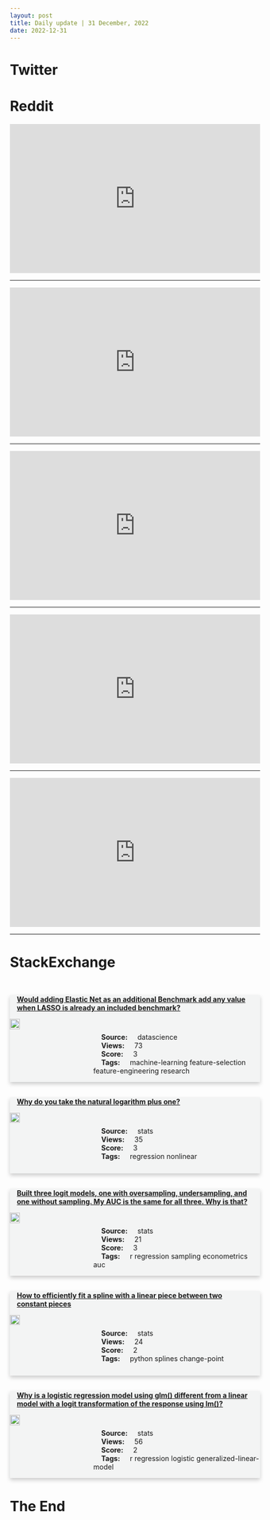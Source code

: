 ```yaml
---
layout: post
title: Daily update | 31 December, 2022
date: 2022-12-31
---
```


<script async src="https://platform.twitter.com/widgets.js" charset="utf-8"></script>


<script src='https://storage.ko-fi.com/cdn/scripts/overlay-widget.js'></script>
<script>
  kofiWidgetOverlay.draw('themldojo', {
    'type': 'floating-chat',
    'floating-chat.donateButton.text': 'Support me',
    'floating-chat.donateButton.background-color': '#f45d22',
    'floating-chat.donateButton.text-color': '#fff'
  });
</script>

# Twitter 

<blockquote class="twitter-tweet"><a href="https://twitter.com/HackedOffHugh/status/1608946583063891968"></a></blockquote>

<blockquote class="twitter-tweet"><a href="https://twitter.com/hasantoxr/status/1608823269011980288"></a></blockquote>

<blockquote class="twitter-tweet"><a href="https://twitter.com/Kynsofficial/status/1608903969686048768"></a></blockquote>

<blockquote class="twitter-tweet"><a href="https://twitter.com/rasbt/status/1608876470524612609"></a></blockquote>

<blockquote class="twitter-tweet"><a href="https://twitter.com/KirkDBorne/status/1608838253339357185"></a></blockquote>

<blockquote class="twitter-tweet"><a href="https://twitter.com/karpathy/status/1608895189078380544"></a></blockquote>

<blockquote class="twitter-tweet"><a href="https://twitter.com/karpathy/status/1608895190672211968"></a></blockquote>

<blockquote class="twitter-tweet"><a href="https://twitter.com/stanfordnlp/status/1608893590616539137"></a></blockquote>

<blockquote class="twitter-tweet"><a href="https://twitter.com/huggingface/status/1608779506583732230"></a></blockquote>

<blockquote class="twitter-tweet"><a href="https://twitter.com/stanfordnlp/status/1608897646344966144"></a></blockquote>

# Reddit 

<iframe id="reddit-embed" src="https://www.redditmedia.com/r/datascience/comments/zys7g5/the_job_description_of_this_unpaid_internship_is?ref_source=embed&amp;ref=share&amp;embed=true" sandbox="allow-scripts allow-same-origin allow-popups" style="border: none;" height="300" width="100%" scrolling="yes"></iframe>
<hr style="width:100%;text-align:left;margin-left:0">
<iframe id="reddit-embed" src="https://www.redditmedia.com/r/MachineLearning/comments/zypzrv/prun_clip_on_your_iphone_to_search_photos_offline?ref_source=embed&amp;ref=share&amp;embed=true" sandbox="allow-scripts allow-same-origin allow-popups" style="border: none;" height="300" width="100%" scrolling="yes"></iframe>
<hr style="width:100%;text-align:left;margin-left:0">
<iframe id="reddit-embed" src="https://www.redditmedia.com/r/dataengineering/comments/zyyr7l/what_are_some_data_quality_check_related?ref_source=embed&amp;ref=share&amp;embed=true" sandbox="allow-scripts allow-same-origin allow-popups" style="border: none;" height="300" width="100%" scrolling="yes"></iframe>
<hr style="width:100%;text-align:left;margin-left:0">
<iframe id="reddit-embed" src="https://www.redditmedia.com/r/MachineLearning/comments/zz0u5a/d_which_text_to_speech_is_this_ive_been_looking?ref_source=embed&amp;ref=share&amp;embed=true" sandbox="allow-scripts allow-same-origin allow-popups" style="border: none;" height="300" width="100%" scrolling="yes"></iframe>
<hr style="width:100%;text-align:left;margin-left:0">
<iframe id="reddit-embed" src="https://www.redditmedia.com/r/datascience/comments/zzc69x/i_knew_it_was_a_bs_question?ref_source=embed&amp;ref=share&amp;embed=true" sandbox="allow-scripts allow-same-origin allow-popups" style="border: none;" height="300" width="100%" scrolling="yes"></iframe>
<hr style="width:100%;text-align:left;margin-left:0">

<style>
.card {
box-shadow: 0 4px 8px 0 rgba(0,0,0,0.2);
transition: 0.3s;
width: 100%;
background-color: #F3F4F4;
}
p{
    margin-left:  3em;
    padding-top: 1em;
}
.part2{
    display: grid;
    grid-template-columns: 1fr 3fr;
}
h4{
    margin: 1em;
}

.card:hover {
box-shadow: 0 8px 16px 0 rgba(0,0,0,0.2);
}
b {
padding: 2px 16px;
}
</style>
  
# StackExchange 


  <br>
  <div class="card">
  <h4><a href='https://datascience.stackexchange.com/questions/117408/would-adding-elastic-net-as-an-additional-benchmark-add-any-value-when-lasso-is'>Would adding Elastic Net as an additional Benchmark add any value when LASSO is already an included benchmark?</a></h4> 
  <div class="part2">
      <img src="https://cdn.sstatic.net/Sites/datascience/Img/apple-touch-icon@2.png?v=1c36463984b3" alt="Img missing!" style="width:40%">
      <p><b>Source:</b> datascience<br><b>Views:</b> 73<br><b>Score:</b> 3<br><b>Tags:</b> <span class="badge badge-dark">machine-learning</span> <span class="badge badge-dark">feature-selection</span> <span class="badge badge-dark">feature-engineering</span> <span class="badge badge-dark">research</span></p> 
  </div>
  </div>
      
  <br>
  <div class="card">
  <h4><a href='https://stats.stackexchange.com/questions/600412/why-do-you-take-the-natural-logarithm-plus-one'>Why do you take the natural logarithm plus one?</a></h4> 
  <div class="part2">
      <img src="https://cdn.sstatic.net/Sites/stats/Img/apple-touch-icon@2.png?v=344f57aa10cc" alt="Img missing!" style="width:40%">
      <p><b>Source:</b> stats<br><b>Views:</b> 35<br><b>Score:</b> 3<br><b>Tags:</b> <span class="badge badge-dark">regression</span> <span class="badge badge-dark">nonlinear</span></p> 
  </div>
  </div>
      
  <br>
  <div class="card">
  <h4><a href='https://stats.stackexchange.com/questions/600460/built-three-logit-models-one-with-oversampling-undersampling-and-one-without'>Built three logit models, one with oversampling, undersampling, and one without sampling. My AUC is the same for all three. Why is that?</a></h4> 
  <div class="part2">
      <img src="https://cdn.sstatic.net/Sites/stats/Img/apple-touch-icon@2.png?v=344f57aa10cc" alt="Img missing!" style="width:40%">
      <p><b>Source:</b> stats<br><b>Views:</b> 21<br><b>Score:</b> 3<br><b>Tags:</b> <span class="badge badge-dark">r</span> <span class="badge badge-dark">regression</span> <span class="badge badge-dark">sampling</span> <span class="badge badge-dark">econometrics</span> <span class="badge badge-dark">auc</span></p> 
  </div>
  </div>
      
  <br>
  <div class="card">
  <h4><a href='https://stats.stackexchange.com/questions/600432/how-to-efficiently-fit-a-spline-with-a-linear-piece-between-two-constant-pieces'>How to efficiently fit a spline with a linear piece between two constant pieces</a></h4> 
  <div class="part2">
      <img src="https://cdn.sstatic.net/Sites/stats/Img/apple-touch-icon@2.png?v=344f57aa10cc" alt="Img missing!" style="width:40%">
      <p><b>Source:</b> stats<br><b>Views:</b> 24<br><b>Score:</b> 2<br><b>Tags:</b> <span class="badge badge-dark">python</span> <span class="badge badge-dark">splines</span> <span class="badge badge-dark">change-point</span></p> 
  </div>
  </div>
      
  <br>
  <div class="card">
  <h4><a href='https://stats.stackexchange.com/questions/600433/why-is-a-logistic-regression-model-using-glm-different-from-a-linear-model-wit'>Why is a logistic regression model using glm() different from a linear model with a logit transformation of the response using lm()?</a></h4> 
  <div class="part2">
      <img src="https://cdn.sstatic.net/Sites/stats/Img/apple-touch-icon@2.png?v=344f57aa10cc" alt="Img missing!" style="width:40%">
      <p><b>Source:</b> stats<br><b>Views:</b> 56<br><b>Score:</b> 2<br><b>Tags:</b> <span class="badge badge-dark">r</span> <span class="badge badge-dark">regression</span> <span class="badge badge-dark">logistic</span> <span class="badge badge-dark">generalized-linear-model</span></p> 
  </div>
  </div>
      
# The End